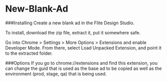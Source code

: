 # New-Blank-Ad
###Installing
Create a new blank ad in the Flite Design Studio.

To install, download the zip file, extract it, put it somewhere safe.

Go into Chrome > Settings > More Options > Extensions and enable Developer Mode. From there, select Load Unpacked Extension, and point it to the extracted folder.

###Options
If you go to chrome://extensions and find this extension, you can change the guid that is used as the base ad to be copied as well as the environment (prod, stage, qa) that is being used.
